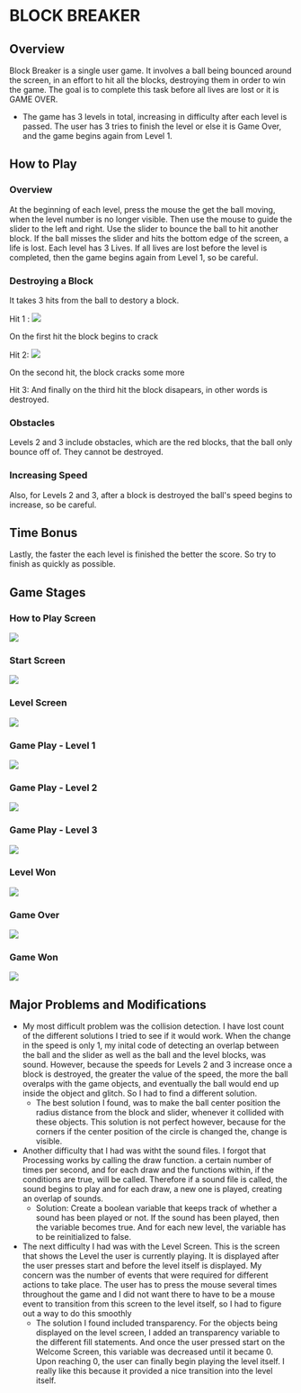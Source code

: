# BLOCK BREAKER

## Overview 
Block Breaker is a single user game. It involves a ball being bounced around the screen, in an effort to hit all the blocks, destroying them in order to win the game.
The goal is to complete this task before all lives are lost or it is GAME OVER.
- The game has 3 levels in total, increasing in difficulty after each level is passed. The user has 3 tries to finish the level or else it is Game Over, and the 
game begins again from Level 1. 

## How to Play
### Overview
At the beginning of each level, press the mouse the get the ball moving, when the level number is no longer visible. Then use the mouse to guide the slider to the left and right. Use the slider to bounce the ball to hit another block. If the ball misses the slider and hits the bottom edge of the screen, a life is lost. Each level has 3 Lives. If all lives are lost before the level is completed, then the game begins again from Level 1, so be careful.

### Destroying a Block
It takes 3 hits from the ball to destory a block.

Hit 1 : ![](images/Hit1.png)

On the first hit the block begins to crack

Hit 2: ![](images/Hit2.png)

On the second hit, the block cracks some more

Hit 3: And finally on the third hit the block disapears, in other words is destroyed.

### Obstacles
Levels 2 and 3 include obstacles, which are the red blocks, that the ball only bounce off of. They cannot be destroyed.

### Increasing Speed
Also, for Levels 2 and 3, after a block is destroyed the ball's speed begins to increase, so be careful.

## Time Bonus
Lastly, the faster the each level is finished the better the score. So try to finish as quickly as possible.


## Game Stages
### How to Play Screen
![](images/HowtoPlay.png)

### Start Screen
![](images/StartScreen2.png)

### Level Screen
![](images/gifs/LevelScreen.gif)

### Game Play - Level 1
![](images/gifs/Level1.gif)

### Game Play - Level 2
![](images/gifs/Collision2.gif)

### Game Play - Level 3
![](images/gifs/Level3.gif)

### Level Won
![](images/LevelWon.png)

### Game Over
![](images/GameOver.png)

### Game Won
![](images/GameWon.png)

## Major Problems and Modifications
- My most difficult problem was the collision detection. I have lost count of the different solutions I tried to see if it would work. When the change in the speed is only 1, my inital code of detecting an overlap between the ball and the slider as well as the ball and the level blocks, was sound. However, because the speeds for Levels 2 and 3 increase once a block is destroyed, the greater the value of the speed, the more the ball overalps with the game objects, and eventually the ball would end up inside the object and glitch. So I had to find a different solution.
  - The best solution I found, was to make the ball center position the radius distance from the block and slider, whenever it collided with these objects. This solution is not perfect however, because for the corners if the center position of the circle is changed the, change is visible. 
- Another difficulty that I had was witht the sound files. I forgot that Processing works by calling the draw function. a certain number of times per second, and for each draw and the functions within, if the conditions are true, will be called. Therefore if a sound file is called, the sound begins to play and for each draw, a new one is played, creating an overlap of sounds. 
  - Solution: Create a boolean variable that keeps track of whether a sound has been played or not. If the sound has been played, then the variable becomes true. And for each new level, the variable has to be reinitialized to false.
- The next difficulty I had was with the Level Screen. This is the screen that shows the Level the user is currently playing. It is displayed after the user presses start and before the level itself is displayed. My concern was the number of events that were required for different actions to take place. The user has to press the mouse several times throughout the game and I did not want there to have to be a mouse event to transition from this screen to the level itself, so I had to figure out a way to do this smoothly
  - The solution I found included transparency. For the objects being displayed on the level screen, I added an transparency variable to the different fill statements. And once the user pressed start on the Welcome Screen, this variable was decreased until it became 0. Upon reaching 0, the user can finally begin playing the level itself. I really like this because it provided a nice transition into the level itself.
